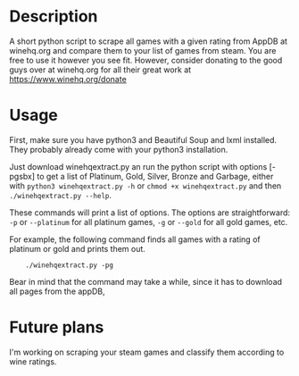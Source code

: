 # Description
A short python script to scrape all games with a given rating from AppDB at winehq.org and compare them to your list of games from steam. You are free to use it however you see fit. However, consider donating to the good guys over at winehq.org for all their great work at https://www.winehq.org/donate

# Usage
First, make sure you have python3 and Beautiful Soup and lxml installed. They probably already come with your python3 installation.

Just download winehqextract.py an run the python script with options [-pgsbx] to get a list of Platinum, Gold, Silver, Bronze and Garbage, either with `python3 winehqextract.py -h` or `chmod +x winehqextract.py` and then `./winehqextract.py --help`. 

These commands will print a list of options. The options are straightforward: `-p` or `--platinum` for all platinum games, `-g` or `--gold` for all gold games, etc.

For example, the following command finds all games with a rating of platinum or gold and prints them out.

```
	./winehqextract.py -pg
```

Bear in mind that the command may take a while, since it has to download all pages from the appDB, 

# Future plans
I'm working on scraping your steam games and classify them according to wine ratings.
